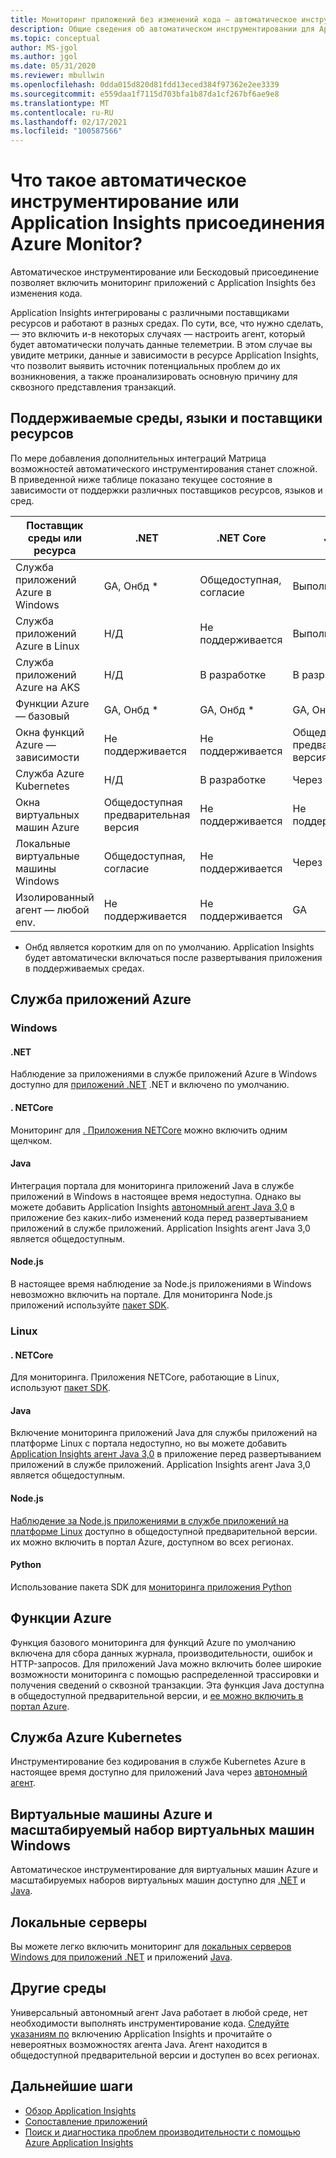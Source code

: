 ```yaml
---
title: Мониторинг приложений без изменений кода — автоматическое инструментирование для Azure Monitor Application Insights | Документация Майкрософт
description: Общие сведения об автоматическом инструментировании для Application Insights Azure Monitor управления производительностью приложений, не поддерживающих код
ms.topic: conceptual
author: MS-jgol
ms.author: jgol
ms.date: 05/31/2020
ms.reviewer: mbullwin
ms.openlocfilehash: 0dda015d820d81fdd13eced384f97362e2ee3339
ms.sourcegitcommit: e559daa1f7115d703bfa1b87da1cf267bf6ae9e8
ms.translationtype: MT
ms.contentlocale: ru-RU
ms.lasthandoff: 02/17/2021
ms.locfileid: "100587566"
---
```

# <a name="what-is-auto-instrumentation-or-codeless-attach---azure-monitor-application-insights"></a>Что такое автоматическое инструментирование или Application Insights присоединения Azure Monitor?

Автоматическое инструментирование или Бескодовый присоединение позволяет включить мониторинг приложений с Application Insights без изменения кода.  

Application Insights интегрированы с различными поставщиками ресурсов и работают в разных средах. По сути, все, что нужно сделать, — это включить и-в некоторых случаях — настроить агент, который будет автоматически получать данные телеметрии. В этом случае вы увидите метрики, данные и зависимости в ресурсе Application Insights, что позволит выявить источник потенциальных проблем до их возникновения, а также проанализировать основную причину для сквозного представления транзакций.

## <a name="supported-environments-languages-and-resource-providers"></a>Поддерживаемые среды, языки и поставщики ресурсов

По мере добавления дополнительных интеграций Матрица возможностей автоматического инструментирования станет сложной. В приведенной ниже таблице показано текущее состояние в зависимости от поддержки различных поставщиков ресурсов, языков и сред.

|Поставщик среды или ресурса          | .NET            | .NET Core       | Java            | Node.js         | Python          |
|---------------------------------------|-----------------|-----------------|-----------------|-----------------|-----------------|
|Служба приложений Azure в Windows           | GA, Онбд *       | Общедоступная, согласие      | Выполняется     | Выполняется     | Не поддерживается   |
|Служба приложений Azure в Linux             | Н/Д             | Не поддерживается   | Выполняется     | Общедоступная предварительная версия  | Не поддерживается   |
|Служба приложений Azure на AKS               | Н/Д             | В разработке       | В разработке       | В разработке       | Не поддерживается   |
|Функции Azure — базовый                | GA, Онбд *       | GA, Онбд *       | GA, Онбд *       | GA, Онбд *       | GA, Онбд *       |
|Окна функций Azure — зависимости | Не поддерживается   | Не поддерживается   | Общедоступная предварительная версия  | Не поддерживается   | Не поддерживается   |
|Служба Azure Kubernetes               | Н/Д             | В разработке       | Через агент   | В разработке       | Не поддерживается   |
|Окна виртуальных машин Azure                      | Общедоступная предварительная версия  | Не поддерживается   | Не поддерживается   | Не поддерживается   | Не поддерживается   |
|Локальные виртуальные машины Windows                | Общедоступная, согласие      | Не поддерживается   | Через агент   | Не поддерживается   | Не поддерживается   |
|Изолированный агент — любой env.            | Не поддерживается   | Не поддерживается   | GA              | Не поддерживается   | Не поддерживается   |

* Онбд является коротким для on по умолчанию. Application Insights будет автоматически включаться после развертывания приложения в поддерживаемых средах. 

## <a name="azure-app-service"></a>Служба приложений Azure

### <a name="windows"></a>Windows

#### <a name="net"></a>.NET
Наблюдение за приложениями в службе приложений Azure в Windows доступно для [приложений .NET](./azure-web-apps.md?tabs=net) .NET и включено по умолчанию.

#### <a name="netcore"></a>. NETCore
Мониторинг для [. Приложения NETCore](https://docs.microsoft.com/azure/azure-monitor/app/azure-web-apps?tabs=netcore) можно включить одним щелчком.

#### <a name="java"></a>Java
Интеграция портала для мониторинга приложений Java в службе приложений в Windows в настоящее время недоступна. Однако вы можете добавить Application Insights [автономный агент Java 3,0](https://docs.microsoft.com/azure/azure-monitor/app/java-in-process-agent) в приложение без каких-либо изменений кода перед развертыванием приложений в службе приложений. Application Insights агент Java 3,0 является общедоступным.

#### <a name="nodejs"></a>Node.js
В настоящее время наблюдение за Node.js приложениями в Windows невозможно включить на портале. Для мониторинга Node.js приложений используйте [пакет SDK](https://docs.microsoft.com/azure/azure-monitor/app/nodejs).

### <a name="linux"></a>Linux

#### <a name="netcore"></a>. NETCore
Для мониторинга. Приложения NETCore, работающие в Linux, используют [пакет SDK](https://docs.microsoft.com/azure/azure-monitor/app/asp-net-core).

#### <a name="java"></a>Java 
Включение мониторинга приложений Java для службы приложений на платформе Linux с портала недоступно, но вы можете добавить [Application Insights агент Java 3,0](https://docs.microsoft.com/azure/azure-monitor/app/java-in-process-agent) в приложение перед развертыванием приложений в службе приложений. Application Insights агент Java 3,0 является общедоступным.

#### <a name="nodejs"></a>Node.js
[Наблюдение за Node.js приложениями в службе приложений на платформе Linux](https://docs.microsoft.com/azure/azure-monitor/app/azure-web-apps?tabs=nodejs) доступно в общедоступной предварительной версии. их можно включить в портал Azure, доступном во всех регионах. 

#### <a name="python"></a>Python
Использование пакета SDK для [мониторинга приложения Python](https://docs.microsoft.com/azure/azure-monitor/app/opencensus-python) 

## <a name="azure-functions"></a>Функции Azure

Функция базового мониторинга для функций Azure по умолчанию включена для сбора данных журнала, производительности, ошибок и HTTP-запросов. Для приложений Java можно включить более широкие возможности мониторинга с помощью распределенной трассировки и получения сведений о сквозной транзакции. Эта функция Java доступна в общедоступной предварительной версии, и [ее можно включить в портал Azure](./monitor-functions.md).

## <a name="azure-kubernetes-service"></a>Служба Azure Kubernetes

Инструментирование без кодирования в службе Kubernetes Azure в настоящее время доступно для приложений Java через [автономный агент](./java-in-process-agent.md). 

## <a name="azure-windows-vms-and-virtual-machine-scale-set"></a>Виртуальные машины Azure и масштабируемый набор виртуальных машин Windows

Автоматическое инструментирование для виртуальных машин Azure и масштабируемых наборов виртуальных машин доступно для [.NET](./azure-vm-vmss-apps.md) и [Java](https://docs.microsoft.com/azure/azure-monitor/app/java-in-process-agent).  

## <a name="on-premises-servers"></a>Локальные серверы
Вы можете легко включить мониторинг для [локальных серверов Windows для приложений .NET](./status-monitor-v2-overview.md) и приложений [Java](./java-in-process-agent.md).

## <a name="other-environments"></a>Другие среды
Универсальный автономный агент Java работает в любой среде, нет необходимости выполнять инструментирование кода. [Следуйте указаниям по](./java-in-process-agent.md) включению Application Insights и прочитайте о невероятных возможностях агента Java. Агент находится в общедоступной предварительной версии и доступен во всех регионах. 

## <a name="next-steps"></a>Дальнейшие шаги

* [Обзор Application Insights](./app-insights-overview.md)
* [Сопоставление приложений](./app-map.md)
* [Поиск и диагностика проблем производительности с помощью Azure Application Insights](../app/tutorial-performance.md)

